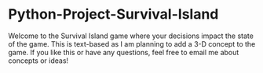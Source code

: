 # Python-Project-Survival-Island
Welcome to the Survival Island game where your decisions impact the state of the game. 
This is text-based as I am planning to add a 3-D concept to the game.
If you like this or have any questions, feel free to email me about concepts or ideas!
